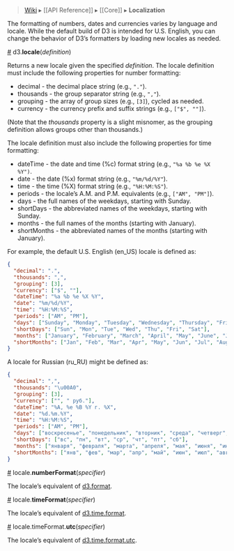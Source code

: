 > [Wiki](Home) ▸ [[API Reference]] ▸ [[Core]] ▸ **Localization**

The formatting of numbers, dates and currencies varies by language and locale. While the default build of D3 is intended for U.S. English, you can change the behavior of D3’s formatters by loading new locales as needed.

<a name="locale" href="#locale">#</a> d3.<b>locale</b>(<i>definition</i>)

Returns a new locale given the specified *definition*. The locale definition must include the following properties for number formatting:

* decimal - the decimal place string (e.g., `"."`).
* thousands - the group separator string (e.g., `","`).
* grouping - the array of group sizes (e.g., `[3]`), cycled as needed.
* currency - the currency prefix and suffix strings (e.g., `["$", ""]`).

(Note that the *thousands* property is a slight misnomer, as the grouping definition allows groups other than thousands.)

The locale definition must also include the following properties for time formatting:

* dateTime - the date and time (%c) format string (e.g., `"%a %b %e %X %Y")`.
* date - the date (%x) format string (e.g., `"%m/%d/%Y"`).
* time - the time (%X) format string (e.g., `"%H:%M:%S"`).
* periods - the locale’s A.M. and P.M. equivalents (e.g., `["AM", "PM"]`).
* days - the full names of the weekdays, starting with Sunday.
* shortDays - the abbreviated names of the weekdays, starting with Sunday.
* months - the full names of the months (starting with January).
* shortMonths - the abbreviated names of the months (starting with January).

For example, the default U.S. English (en_US) locale is defined as:

```json
{
  "decimal": ".",
  "thousands": ",",
  "grouping": [3],
  "currency": ["$", ""],
  "dateTime": "%a %b %e %X %Y",
  "date": "%m/%d/%Y",
  "time": "%H:%M:%S",
  "periods": ["AM", "PM"],
  "days": ["Sunday", "Monday", "Tuesday", "Wednesday", "Thursday", "Friday", "Saturday"],
  "shortDays": ["Sun", "Mon", "Tue", "Wed", "Thu", "Fri", "Sat"],
  "months": ["January", "February", "March", "April", "May", "June", "July", "August", "September", "October", "November", "December"],
  "shortMonths": ["Jan", "Feb", "Mar", "Apr", "May", "Jun", "Jul", "Aug", "Sep", "Oct", "Nov", "Dec"]
}
```

A locale for Russian (ru_RU) might be defined as:

```json
{
  "decimal": ",",
  "thousands": "\u00A0",
  "grouping": [3],
  "currency": ["", " руб."],
  "dateTime": "%A, %e %B %Y г. %X",
  "date": "%d.%m.%Y",
  "time": "%H:%M:%S",
  "periods": ["AM", "PM"],
  "days": ["воскресенье", "понедельник", "вторник", "среда", "четверг", "пятница", "суббота"],
  "shortDays": ["вс", "пн", "вт", "ср", "чт", "пт", "сб"],
  "months": ["января", "февраля", "марта", "апреля", "мая", "июня", "июля", "августа", "сентября", "октября", "ноября", "декабря"],
  "shortMonths": ["янв", "фев", "мар", "апр", "май", "июн", "июл", "авг", "сен", "окт", "ноя", "дек"]
}
```

<a name="locale_numberFormat" href="#locale_numberFormat">#</a> locale.<b>numberFormat</b>(<i>specifier</i>)

The locale’s equivalent of [d3.format](Formatting#d3_format).

<a name="locale_timeFormat" href="#locale_timeFormat">#</a> locale.<b>timeFormat</b>(<i>specifier</i>)

The locale’s equivalent of [d3.time.format](Time-Formatting#format).

<a name="locale_timeFormat_utc" href="#locale_timeFormat_utc">#</a> locale.timeFormat.<b>utc</b>(<i>specifier</i>)

The locale’s equivalent of [d3.time.format.utc](Time-Formatting#format_utc).
